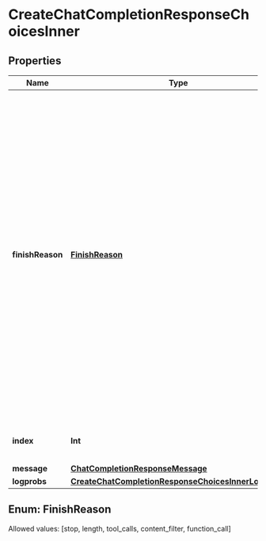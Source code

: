 

# CreateChatCompletionResponseChoicesInner


## Properties

Name | Type | Description | Notes
------------ | ------------- | ------------- | -------------
**finishReason** | [**FinishReason**](#FinishReason) | The reason the model stopped generating tokens. This will be &#x60;stop&#x60; if the model hit a natural stop point or a provided stop sequence, &#x60;length&#x60; if the maximum number of tokens specified in the request was reached, &#x60;content_filter&#x60; if content was omitted due to a flag from our content filters, &#x60;tool_calls&#x60; if the model called a tool, or &#x60;function_call&#x60; (deprecated) if the model called a function.  | 
**index** | **Int** | The index of the choice in the list of choices. | 
**message** | [**ChatCompletionResponseMessage**](ChatCompletionResponseMessage.md) |  | 
**logprobs** | [**CreateChatCompletionResponseChoicesInnerLogprobs**](CreateChatCompletionResponseChoicesInnerLogprobs.md) |  | 


## Enum: FinishReason
Allowed values: [stop, length, tool_calls, content_filter, function_call]




